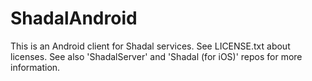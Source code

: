 # ShadalAndroid
This is an Android client for Shadal services.
See LICENSE.txt about licenses.
See also 'ShadalServer' and 'Shadal (for iOS)' repos for more information.
